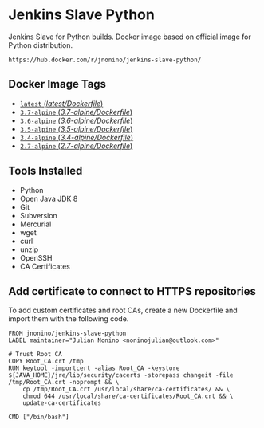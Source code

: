 # Jenkins Slave Python #

Jenkins Slave for Python builds. Docker image based on official image for Python distribution.

	https://hub.docker.com/r/jnonino/jenkins-slave-python/

## Docker Image Tags ##

-	[`latest` (*latest/Dockerfile*)](https://github.com/jnonino/jenkins-slave-python/blob/master/latest/Dockerfile)
-	[`3.7-alpine` (*3.7-alpine/Dockerfile*)](https://github.com/jnonino/jenkins-slave-python/blob/master/3.7-alpine/Dockerfile)
-	[`3.6-alpine` (*3.6-alpine/Dockerfile*)](https://github.com/jnonino/jenkins-slave-python/blob/master/3.6-alpine/Dockerfile)
-	[`3.5-alpine` (*3.5-alpine/Dockerfile*)](https://github.com/jnonino/jenkins-slave-python/blob/master/3.5-alpine/Dockerfile)
-	[`3.4-alpine` (*3.4-alpine/Dockerfile*)](https://github.com/jnonino/jenkins-slave-python/blob/master/3.4-alpine/Dockerfile)
-	[`2.7-alpine` (*2.7-alpine/Dockerfile*)](https://github.com/jnonino/jenkins-slave-python/blob/master/2.7-alpine/Dockerfile)

## Tools Installed ##

- Python
- Open Java JDK 8
- Git
- Subversion
- Mercurial
- wget
- curl
- unzip
- OpenSSH
- CA Certificates

## Add certificate to connect to HTTPS repositories

To add custom certificates and root CAs, create a new Dockerfile and import them with the following code.

	FROM jnonino/jenkins-slave-python
	LABEL maintainer="Julian Nonino <noninojulian@outlook.com>"

	# Trust Root CA
	COPY Root_CA.crt /tmp
	RUN keytool -importcert -alias Root_CA -keystore ${JAVA_HOME}/jre/lib/security/cacerts -storepass changeit -file /tmp/Root_CA.crt -noprompt && \
		cp /tmp/Root_CA.crt /usr/local/share/ca-certificates/ && \
		chmod 644 /usr/local/share/ca-certificates/Root_CA.crt && \
		update-ca-certificates

	CMD ["/bin/bash"]